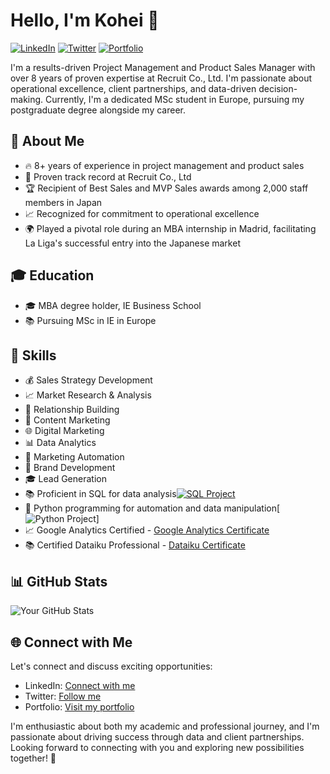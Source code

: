 # Hello, I'm Kohei 👋

[![LinkedIn](https://img.shields.io/badge/LinkedIn-Connect-blue)](https://www.linkedin.com/in/yourprofile)
[![Twitter](https://img.shields.io/twitter/follow/yourtwitterhandle?label=Follow)](https://twitter.com/yourtwitterhandle)
[![Portfolio](https://img.shields.io/badge/Portfolio-Visit-brightgreen)](https://www.yourportfolio.com)

I'm a results-driven Project Management and Product Sales Manager with over 8 years of proven expertise at Recruit Co., Ltd. I'm passionate about operational excellence, client partnerships, and data-driven decision-making. Currently, I'm a dedicated MSc student in Europe, pursuing my postgraduate degree alongside my career.

## 🚀 About Me

- 🔥 8+ years of experience in project management and product sales
- 💼 Proven track record at Recruit Co., Ltd
- 🏆 Recipient of Best Sales and MVP Sales awards among 2,000 staff members in Japan
- 📈 Recognized for commitment to operational excellence
- 🌍 Played a pivotal role during an MBA internship in Madrid, facilitating La Liga's successful entry into the Japanese market

## 🎓 Education

- 🎓 MBA degree holder, IE Business School
- 📚 Pursuing MSc in IE in Europe

## 💼 Skills

- 💰 Sales Strategy Development
- 📈 Market Research & Analysis
- 🤝 Relationship Building
- 📢 Content Marketing
- 🌐 Digital Marketing
- 📊 Data Analytics
- 🤖 Marketing Automation
- 🎯 Brand Development
- 🎓 Lead Generation
- 📚 Proficient in SQL for data analysis[![SQL Project](https://img.shields.io/badge/SQL-Project-blue)](https://github.com/yourusername/sql-project)
- 🐍 Python programming for automation and data manipulation[![Python Project](https://img.shields.io/badge/Python-Project-brightgreen)]
- 📈 Google Analytics Certified - [Google Analytics Certificate](https://skillshop.credential.net/0fad1f9c-986a-4fed-90bb-cc47fd0810a5)
- 📚 Certified Dataiku Professional - [Dataiku Certificate](https://verify.skilljar.com/c/9cdddtevd5bo)

## 📊 GitHub Stats

![Your GitHub Stats](https://github-readme-stats.vercel.app/api?username=yourusername&show_icons=true)

## 🌐 Connect with Me

Let's connect and discuss exciting opportunities:

- LinkedIn: [Connect with me](https://www.linkedin.com/in/yourprofile)
- Twitter: [Follow me](https://twitter.com/yourtwitterhandle)
- Portfolio: [Visit my portfolio](https://www.yourportfolio.com)

I'm enthusiastic about both my academic and professional journey, and I'm passionate about driving success through data and client partnerships. Looking forward to connecting with you and exploring new possibilities together! 💼

